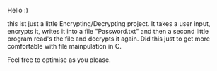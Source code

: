 Hello :)

this ist just a little Encrypting/Decrypting project.
It takes a user input, encrypts it, writes it into a file "Password.txt" and then a second little program read's the file and decrypts it again.
Did this just to get more comfortable with file mainpulation in C.

Feel free to optimise as you please.
